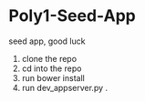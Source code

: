 # Poly1-Seed-App
seed app, good luck

1.  clone the repo
2.  cd into the repo
3.  run 
    bower install
4.  run 
    dev_appserver.py .
